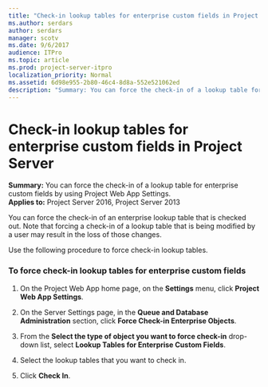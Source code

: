 ```yaml
---
title: "Check-in lookup tables for enterprise custom fields in Project Server"
ms.author: serdars
author: serdars
manager: scotv
ms.date: 9/6/2017
audience: ITPro
ms.topic: article
ms.prod: project-server-itpro
localization_priority: Normal
ms.assetid: 6d98e955-2b80-46c4-8d8a-552e521062ed
description: "Summary: You can force the check-in of a lookup table for enterprise custom fields by using Project Web App Settings."
---
```


# Check-in lookup tables for enterprise custom fields in Project Server
 
 **Summary:** You can force the check-in of a lookup table for enterprise custom fields by using Project Web App Settings.<br/>
**Applies to:** Project Server 2016, Project Server 2013
  
You can force the check-in of an enterprise lookup table that is checked out. Note that forcing a check-in of a lookup table that is being modified by a user may result in the loss of those changes.
  
Use the following procedure to force check-in lookup tables.
  
### To force check-in lookup tables for enterprise custom fields

1. On the Project Web App home page, on the **Settings** menu, click **Project Web App Settings**.
    
2. On the Server Settings page, in the **Queue and Database Administration** section, click **Force Check-in Enterprise Objects**.
    
3. From the **Select the type of object you want to force check-in** drop-down list, select **Lookup Tables for Enterprise Custom Fields**.
    
4. Select the lookup tables that you want to check in.
    
5. Click **Check In**.
    

